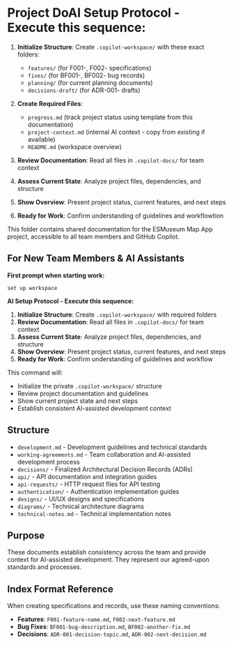 # Project Do**AI Setup Protocol - Execute this sequence:**

1. **Initialize Structure**: Create `.copilot-workspace/` with these exact folders:
   - `features/` (for F001-, F002- specifications)
   - `fixes/` (for BF001-, BF002- bug records)
   - `planning/` (for current planning documents)
   - `decisions-draft/` (for ADR-001- drafts)

2. **Create Required Files**:
   - `progress.md` (track project status using template from this documentation)
   - `project-context.md` (internal AI context - copy from existing if available)
   - `README.md` (workspace overview)

3. **Review Documentation**: Read all files in `.copilot-docs/` for team context

4. **Assess Current State**: Analyze project files, dependencies, and structure

5. **Show Overview**: Present project status, current features, and next steps

6. **Ready for Work**: Confirm understanding of guidelines and workflowtion

This folder contains shared documentation for the ESMuseum Map App project, accessible to all team members and GitHub Copilot.

## For New Team Members & AI Assistants

**First prompt when starting work:**

```text
set up workspace
```

**AI Setup Protocol - Execute this sequence:**

1. **Initialize Structure**: Create `.copilot-workspace/` with required folders
2. **Review Documentation**: Read all files in `.copilot-docs/` for team context
3. **Assess Current State**: Analyze project files, dependencies, and structure
4. **Show Overview**: Present project status, current features, and next steps
5. **Ready for Work**: Confirm understanding of guidelines and workflow

This command will:

- Initialize the private `.copilot-workspace/` structure
- Review project documentation and guidelines
- Show current project state and next steps
- Establish consistent AI-assisted development context

## Structure

- `development.md` - Development guidelines and technical standards
- `working-agreements.md` - Team collaboration and AI-assisted development process
- `decisions/` - Finalized Architectural Decision Records (ADRs)
- `api/` - API documentation and integration guides
- `api-requests/` - HTTP request files for API testing
- `authentication/` - Authentication implementation guides
- `designs/` - UI/UX designs and specifications
- `diagrams/` - Technical architecture diagrams
- `technical-notes.md` - Technical implementation notes

## Purpose

These documents establish consistency across the team and provide context for AI-assisted development. They represent our agreed-upon standards and processes.

## Index Format Reference

When creating specifications and records, use these naming conventions:

- **Features**: `F001-feature-name.md`, `F002-next-feature.md`
- **Bug Fixes**: `BF001-bug-description.md`, `BF002-another-fix.md`
- **Decisions**: `ADR-001-decision-topic.md`, `ADR-002-next-decision.md`
